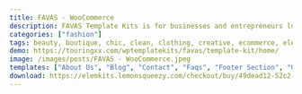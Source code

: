 ```yaml
---
title: FAVAS - WooCommerce
description: FAVAS Template Kits is for businesses and entrepreneurs looking for a beautiful layout that supports WooCommerce online shop. Ideal for Boutiques, Fashion Blog, Spas, Beauty Salons, Yoga Classes, Women’s Magazines, or Whatever You Want! It features beautiful typography and a clean modern layout.
categories: ["fashion"]
tags: beauty, boutique, chic, clean, clothing, creative, ecommerce, elegant, fashion, glamour, model agency, modern, online shop, store, woocommerce
demo: https://touringxx.com/wptemplatekits/favas/template-kit/home/
image: /images/posts/FAVAS - WooCommerce.jpeg
templates: ["About Us", "Blog", "Contact", "Faqs", "Footer Section", "Global", "Header Section", "History", "Home", "Lookbook", "Services", "Shop", "Single Post", "Single Product", "Team"]
download: https://elemkits.lemonsqueezy.com/checkout/buy/49dead12-52c2-4b3e-b077-378728de983f
---
```

